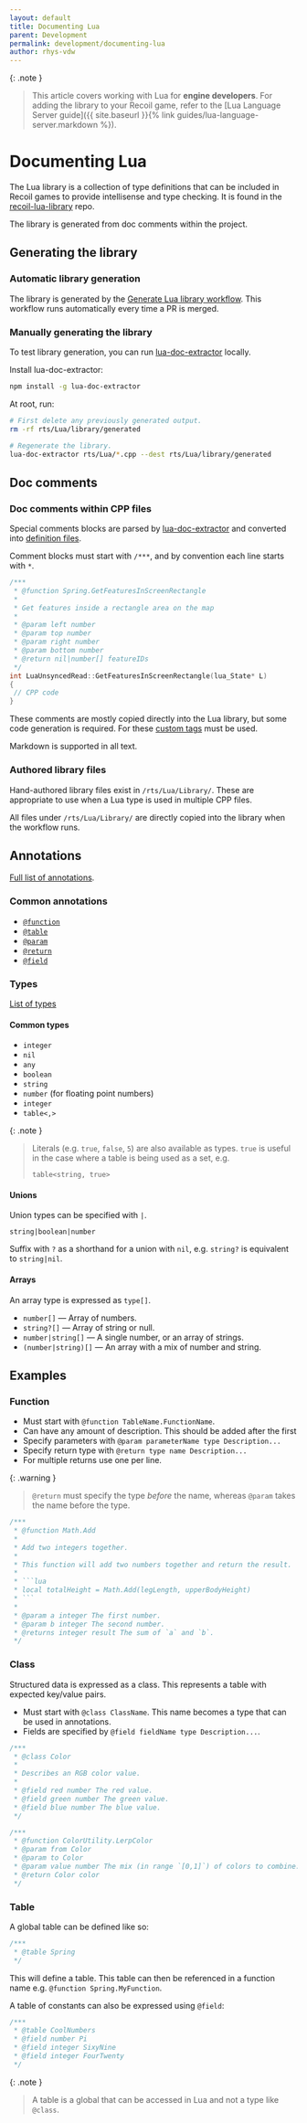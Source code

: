 ```yaml
---
layout: default
title: Documenting Lua
parent: Development
permalink: development/documenting-lua
author: rhys-vdw
---
```


{: .note }
> This article covers working with Lua for **engine developers**. For adding the library to your Recoil game, refer to the [Lua Language Server guide]({{ site.baseurl }}{% link guides/lua-language-server.markdown %}).

# Documenting Lua

The Lua library is a collection of type definitions that can be included in Recoil games to provide intellisense and type checking. It is found in the [recoil-lua-library](https://github.com/beyond-all-reason/recoil-lua-library) repo.

The library is generated from doc comments within the project.

## Generating the library

### Automatic library generation

The library is generated by the [Generate Lua library workflow](https://github.com/beyond-all-reason/spring/tree/master/.github/workflows/generate-lua-library.yml). This workflow runs automatically every time a PR is merged.

### Manually generating the library

To test library generation, you can run [lua-doc-extractor](https://github.com/rhys-vdw/lua-doc-extractor) locally.

Install lua-doc-extractor:

```bash
npm install -g lua-doc-extractor
```

At root, run:

```bash
# First delete any previously generated output.
rm -rf rts/Lua/library/generated

# Regenerate the library.
lua-doc-extractor rts/Lua/*.cpp --dest rts/Lua/library/generated
```

## Doc comments

### Doc comments within CPP files

Special comments blocks are parsed by [lua-doc-extractor](https://github.com/rhys-vdw/lua-doc-extractor) and converted into [definition files](https://luals.github.io/wiki/definition-files/).

Comment blocks must start with `/***`, and by convention each line starts with `*`.

```cpp
/***
 * @function Spring.GetFeaturesInScreenRectangle
 *
 * Get features inside a rectangle area on the map
 *
 * @param left number
 * @param top number
 * @param right number
 * @param bottom number
 * @return nil|number[] featureIDs
 */
int LuaUnsyncedRead::GetFeaturesInScreenRectangle(lua_State* L)
{
 // CPP code
}
```

These comments are mostly copied directly into the Lua library, but some code generation is required. For these [custom tags](https://github.com/rhys-vdw/lua-doc-extractor?tab=readme-ov-file#custom-tags) must be used.

Markdown is supported in all text.

### Authored library files

Hand-authored library files exist in `/rts/Lua/Library/`. These are appropriate to use when a Lua type is used in multiple CPP files.

All files under `/rts/Lua/Library/` are directly copied into the library when the workflow runs.

## Annotations

[Full list of annotations](https://luals.github.io/wiki/annotations/).

### Common annotations

- [`@function`](https://github.com/rhys-vdw/lua-doc-extractor?tab=readme-ov-file#function-name)
- [`@table`](https://github.com/rhys-vdw/lua-doc-extractor?tab=readme-ov-file#table-name)
- [`@param`](https://luals.github.io/wiki/annotations/#param)
- [`@return`](https://luals.github.io/wiki/annotations/#return)
- [`@field`](https://luals.github.io/wiki/annotations/#field)

### Types

[List of types](https://luals.github.io/wiki/annotations/#documenting-types)

#### Common types

- `integer`
- `nil`
- `any`
- `boolean`
- `string`
- `number` (for floating point numbers)
- `integer`
- `table<,>`


{: .note }
> Literals (e.g. `true`, `false`, `5`) are also available as types. `true` is useful in the case where a table is being used as a set, e.g.
> ```
> table<string, true>
> ```

#### Unions

Union types can be specified with `|`.

```
string|boolean|number
```

Suffix with `?` as a shorthand for a union with `nil`, e.g. `string?` is equivalent to `string|nil`.

#### Arrays

An array type is expressed as `type[]`.

- `number[]` — Array of numbers.
- `string?[]` — Array of string or null.
- `number|string[]` — A single number, or an array of strings.
- `(number|string)[]` — An array with a mix of number and string.

## Examples

### Function

- Must start with `@function TableName.FunctionName`.
- Can have any amount of description. This should be added after the first
- Specify parameters with `@param parameterName type Description...`
- Specify return type with `@return type name Description...`
- For multiple returns use one per line.

{: .warning }
> `@return` must specify the type _before_ the name, whereas `@param` takes the name before the type.

```cpp
/***
 * @function Math.Add
 *
 * Add two integers together.
 *
 * This function will add two numbers together and return the result.
 *
 * ```lua
 * local totalHeight = Math.Add(legLength, upperBodyHeight)
 * ```
 *
 * @param a integer The first number.
 * @param b integer The second number.
 * @returns integer result The sum of `a` and `b`.
 */
```

### Class

Structured data is expressed as a class. This represents a table with expected key/value pairs.

- Must start with `@class ClassName`. This name becomes a type that can be used in annotations.
- Fields are specified by `@field fieldName type Description...`.

```cpp
/***
 * @class Color
 *
 * Describes an RGB color value.
 *
 * @field red number The red value.
 * @field green number The green value.
 * @field blue number The blue value.
 */

/***
 * @function ColorUtility.LerpColor
 * @param from Color
 * @param to Color
 * @param value number The mix (in range `[0,1]`) of colors to combine. `1` will return `to` and `0` will return `from`.
 * @return Color color
 */
```

### Table

A global table can be defined like so:

```cpp
/***
 * @table Spring
 */
```

This will define a table. This table can then be referenced in a function name e.g. `@function Spring.MyFunction`.

A table of constants can also be expressed using `@field`:

```cpp
/***
 * @table CoolNumbers
 * @field number Pi
 * @field integer SixyNine
 * @field integer FourTwenty
 */
```

{: .note }
> A table is a global that can be accessed in Lua and not a type like `@class`.

